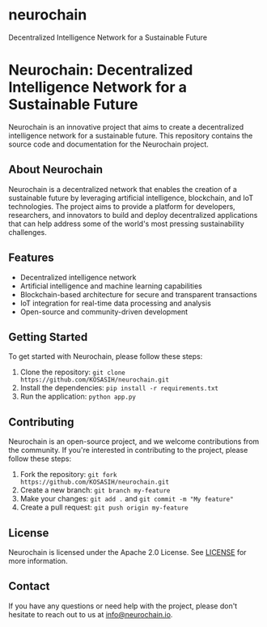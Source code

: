 # neurochain
Decentralized Intelligence Network for a Sustainable Future

# Neurochain: Decentralized Intelligence Network for a Sustainable Future

Neurochain is an innovative project that aims to create a decentralized intelligence network for a sustainable future. This repository contains the source code and documentation for the Neurochain project.

## About Neurochain

Neurochain is a decentralized network that enables the creation of a sustainable future by leveraging artificial intelligence, blockchain, and IoT technologies. The project aims to provide a platform for developers, researchers, and innovators to build and deploy decentralized applications that can help address some of the world's most pressing sustainability challenges.

## Features

* Decentralized intelligence network
* Artificial intelligence and machine learning capabilities
* Blockchain-based architecture for secure and transparent transactions
* IoT integration for real-time data processing and analysis
* Open-source and community-driven development

## Getting Started

To get started with Neurochain, please follow these steps:

1. Clone the repository: `git clone https://github.com/KOSASIH/neurochain.git`
2. Install the dependencies: `pip install -r requirements.txt`
3. Run the application: `python app.py`

## Contributing

Neurochain is an open-source project, and we welcome contributions from the community. If you're interested in contributing to the project, please follow these steps:

1. Fork the repository: `git fork https://github.com/KOSASIH/neurochain.git`
2. Create a new branch: `git branch my-feature`
3. Make your changes: `git add .` and `git commit -m "My feature"`
4. Create a pull request: `git push origin my-feature`

## License

Neurochain is licensed under the Apache 2.0 License. See [LICENSE](LICENSE) for more information.

## Contact

If you have any questions or need help with the project, please don't hesitate to reach out to us at [info@neurochain.io](mailto:info@neurochain.io).
